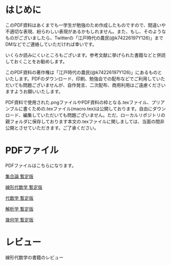# はじめに
このPDF資料はあくまでも一学生が勉強のため作成したものですので、間違いや不適切な表現、紛らわしい表現があるかもしれません。また、もし、そのようなものがございましたら、Twitterの「江戸時代の農民(@k74226197Y126)」までDMなどでご連絡していただければ幸いです。

いくらか読みにくいところもございます。参考文献に挙げられた書籍などと併読しておくことをお勧めします。

このPDF資料の著作権は「江戸時代の農民(@k74226197Y126)」にあるものといたします。PDFのダウンロード、印刷、勉強会での配布などでご利用していただいても問題ございませんが、自作発言、二次配布、商用利用はご遠慮くださいますようお願いいたします。

PDF資料で使用された.pngファイルやPDF資料の枠となる.texファイル、プリアンブルに書くための.texファイル(macro.tex)は公開しております。自由にダウンロード、編集していただいても問題ございません。ただ、ローカルリポジトリの親フォルダに保存しております本文の.texファイルに関しましては、当面の間非公開とさせていただきます。ご了承ください。

# PDFファイル
PDFファイルはこちらになります。

[集合論 暫定版](https://github.com/frmrnthdr/mathematics_public/blob/main/%E9%9B%86%E5%90%88%E8%AB%96%20%E6%9A%AB%E5%AE%9A%E7%89%88.pdf)

[線形代数学 暫定版](https://github.com/frmrnthdr/mathematics_public/blob/main/%E7%B7%9A%E5%BD%A2%E4%BB%A3%E6%95%B0%E5%AD%A6%20%E6%9A%AB%E5%AE%9A%E7%89%88.pdf)

[代数学 暫定版](https://github.com/frmrnthdr/mathematics_public/blob/main/%E4%BB%A3%E6%95%B0%E5%AD%A6%20%E6%9A%AB%E5%AE%9A%E7%89%88.pdf)

[解析学 暫定版](https://github.com/frmrnthdr/mathematics_public/blob/main/%E8%A7%A3%E6%9E%90%E5%AD%A6%20%E6%9A%AB%E5%AE%9A%E7%89%88.pdf)

[幾何学 暫定版](https://github.com/frmrnthdr/mathematics_public/blob/main/%E5%B9%BE%E4%BD%95%E5%AD%A6%20%E6%9A%AB%E5%AE%9A%E7%89%88.pdf)

# レビュー

線形代数学の書籍のレビュー
